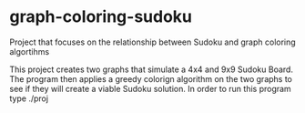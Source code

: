 # graph-coloring-sudoku
Project that focuses on the relationship between Sudoku and graph coloring algortihms

This project creates two graphs that simulate a 4x4 and 9x9 Sudoku Board. The program then applies a greedy colorign algorithm on the two graphs to see if they will create a viable Sudoku solution.
In order to run this program type ./proj
